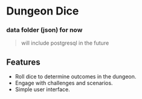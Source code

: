 # Dungeon Dice

### data folder (json) for now

> will include postgresql in the future

## Features

- Roll dice to determine outcomes in the dungeon.
- Engage with challenges and scenarios.
- Simple user interface.
